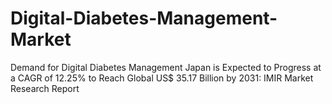 # Digital-Diabetes-Management-Market
Demand for Digital Diabetes Management Japan is Expected to Progress at a CAGR of 12.25% to Reach Global US$ 35.17 Billion by 2031: IMIR Market Research Report
